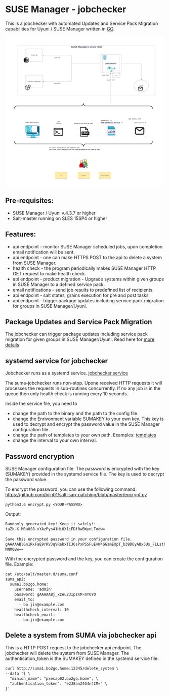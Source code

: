 # SUSE Manager - jobchecker

This is a jobchecker with automated Updates and Service Pack Migration capabilities for Uyuni / SUSE Manager written in [GO](https://go.dev/).

![jobchecker architecture](./jobchecker1.svg)

## Pre-requisites:
* SUSE Manager / Uyuni v.4.3.7 or higher
* Salt-master running on SLES 15SP4 or higher

## Features:
* api endpoint - monitor SUSE Manager scheduled jobs, upon completion email notification will be sent.
* api endpoint - one can make HTTPS POST to the api to delete a system from SUSE Manager.
* health check - the program periodically makes SUSE Manager HTTP GET request to make health check.
* api endpoint - product migration - Upgrade systems within given groups in SUSE Manager to a defined service pack.
* email notifications - send job results to predefined list of recipients.
* api endpoint - salt states, grains execution for pre and post tasks
* api endpoint - trigger package updates including service pack migration for groups in SUSE Manager/Uyuni.

## Package Updates and Service Pack Migration
The jobchecker can trigger package updates including service pack migration for given groups in SUSE Manager/Uyuni.
Read here for [more details](./pkg_updates/README.md)


## systemd service for jobchecker
Jobchecker runs as a systemd service. [jobchecker.service](./etc/systemd/system/jobchecker.service)

The suma-jobchecker runs non-stop. Upone received HTTP requests it will processes the requests in sub-routines concurrently.
If no any job is in the queue then only health check is running every 10 seconds.


Inside the service file, you need to
* change the path to the binary and the path to the config file.
* change the Enrivonment variable SUMAKEY to your own key. This key is used to decrypt and encrypt the password value in the SUSE Manager configuration file.
* change the path of templates to your own path. Examples: [templates](./templates)
* change the interval to your own interval.

## Password encryption
SUSE Manager configuration file:
The password is encrypted with the key (SUMAKEY) provided in the systemd service file. The key is used to decrypt the password value.

To encrypt the password, you can use the following command:
https://github.com/bjin01/salt-sap-patching/blob/master/encrypt.py

```
python3.6 encrypt.py <YOUR-PASSWD>
```
Output:
```
Randomly generated key! Keep it safely!: 
taZk-X-MRuUSB-xYAzPys41Hi0X1iFDf0wBWynLTodw=

Save this encrypted password in your configuration file.
gAAAAABlGn1RxFaE9rRVJqVRehxTIJ6sPxPSSFuEvW4GGzmEXpT_b39D6yAQx5Us_FLLsthgUInR0UE0TPl79yf5Dsv-MNM0Bw==
```

With the encrypted password and the key, you can create the configuration file.
Example:

```
cat /etc/salt/master.d/suma.conf 
suma_api:
  suma1.bo2go.home:
    username: 'admin'
    password: gAAAAABj_xzeu23IpzKM-mYOYO
    email_to:
      - bo.jin@example.com
    healthcheck_interval: 10
    healthcheck_email:
      - bo.jin@example.com
```

## Delete a system from SUMA via jobchecker api
This is a HTTP POST request to the jobchecker api endpoint. The jobchecker will delete the system from SUSE Manager.
The authentication_token is the SUMAKEY defined in the systemd service file.
```
curl http://suma1.bo2go.home:12345/delete_system \
--data '{ \
  "minion_name": "pxesap02.bo2go.home", \
  "authentication_token": "e2J8anZ4G4n4IM=" \
}'
```
